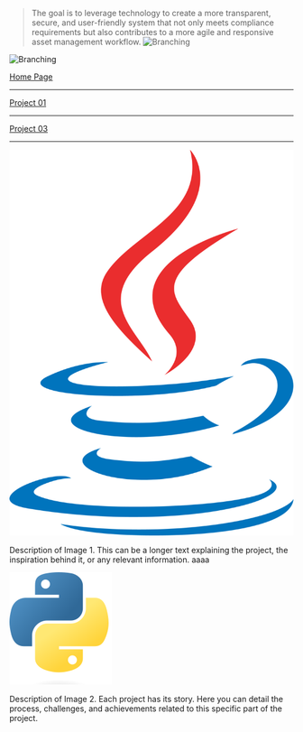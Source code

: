 >The goal is to leverage technology to create a more transparent, secure, and user-friendly system that not only meets compliance requirements but also contributes to a more agile and responsive asset management workflow. 
![Branching](https://media.discordapp.net/attachments/756886213276860477/1213859945288572958/image.png?ex=65f7022b&is=65e48d2b&hm=059a1ba59316ed5e3751cc9db1dd03d2592a5fcffd899143b89857e3379cffd5&=&format=webp&quality=lossless&width=543&height=642)

![Branching](https://media.discordapp.net/attachments/756886213276860477/1213860350487699506/image.png?ex=65f7028b&is=65e48d8b&hm=4c1001a691311b5933ae03788f904624d68ed4493c48883a49352a313a1e8f68&=&format=webp&quality=lossless&width=643&height=642)

[Home Page](./index.md)
* * *
[Project 01](./project02.md)
* * *
[Project 03](./project04.md)

* * *

<!DOCTYPE html>
<html lang="en">
<head>
    <meta charset="UTF-8">
    <meta name="viewport" content="width=device-width, initial-scale=1.0">
    <title>Project Showcase</title>
    <link rel="stylesheet" href="\style.scss">
</head>
<body>

<!-- Header goes here -->

<main class="project-showcase">
    <div class="image-container left">
        <img src="./assets/images/java.png" alt="Description of Image 1">
        <p>Description of Image 1. This can be a longer text explaining the project, the inspiration behind it, or any relevant information. aaaa </p>
    </div>
    <div class="image-container right">
        <img src="./assets/images/Python-logo-notext.svg.png" alt="Description of Image 2">
        <p>Description of Image 2. Each project has its story. Here you can detail the process, challenges, and achievements related to this specific part of the project.</p>
    </div>
    <!-- Repeat the pattern for more images and descriptions -->
</main>

<!-- Footer goes here -->

</body>
</html>

